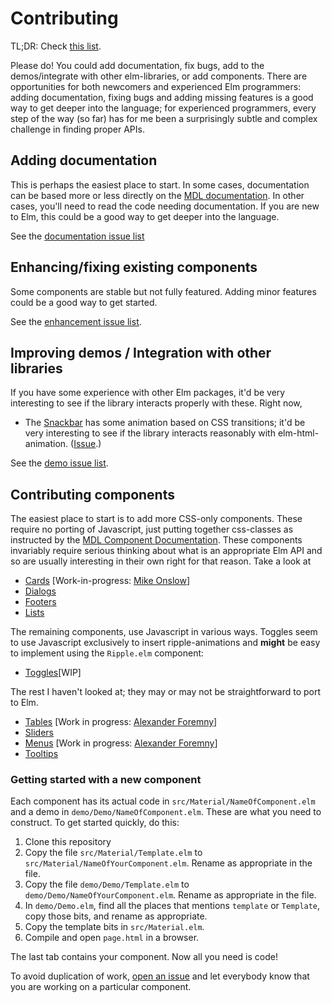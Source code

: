 # Contributing

TL;DR: Check [this list](https://github.com/debois/elm-mdl/issues?q=is%3Aopen+is%3Aissue+label%3Astarting-point).

Please do! You could add documentation, fix bugs, add to the demos/integrate
with other elm-libraries, or add components. There are opportunities for 
both newcomers and experienced Elm programmers: adding documentation, fixing
bugs and adding missing features is a good way to get deeper into the language; 
for experienced programmers, every step of the way (so far) has for me been 
a surprisingly subtle and complex challenge in finding proper APIs. 

## Adding documentation 

This is perhaps the easiest place to start. In some cases, documentation can be 
based more or less directly on the 
[MDL documentation](getmdl.io/components). In other cases, you'll need to read
the code needing documentation. If you are new to Elm, this could be a good way
to get deeper into the language. 

See the [documentation issue
list](https://github.com/debois/elm-mdl/issues?utf8=%E2%9C%93&q=is%3Aissue+label%3Adocumentation+)

## Enhancing/fixing existing components

Some components are stable but not fully featured. Adding minor features could be a 
good way to get started. 

See the [enhancement issue
list](https://github.com/debois/elm-mdl/issues?utf8=%E2%9C%93&q=is%3Aissue+label%3Aenhancement).

## Improving demos / Integration with other libraries

If you have some experience with other Elm packages, it'd be very interesting to see
if the library interacts properly with these.  Right now, 

 - The
   [Snackbar](https://github.com/debois/elm-mdl/blob/master/src/Material/Snackbar.elm)
   has some animation based on CSS transitions; it'd be very interesting to see if the library
   interacts reasonably with elm-html-animation. 
   ([Issue](https://github.com/debois/elm-mdl/issues?utf8=%E2%9C%93&q=is%3Aissue+label%3Ademo).)

See the [demo issue list](https://github.com/debois/elm-mdl/issues?utf8=%E2%9C%93&q=is%3Aissue+label%3Ademo).

## Contributing components

The easiest place to start is to add more CSS-only components. These
require no porting of Javascript, just putting together css-classes as
instructed by the 
[MDL Component Documentation](https://www.getmdl.io/components/index.html). 
These components invariably require serious thinking about what is an
appropriate Elm API and so are usually interesting in their own right for 
that reason.  Take a look at

  
 - [Cards](https://www.getmdl.io/components/index.html#cards-section) [Work-in-progress: [Mike Onslow](https://github.com/mikeonslow)]
 - [Dialogs](https://www.getmdl.io/components/index.html#dialog-section)
 - [Footers](https://www.getmdl.io/components/index.html#layout-section/footer)
 - [Lists](https://www.getmdl.io/components/index.html#lists-section) 

The remaining components, use Javascript
in various ways. Toggles seem to use Javascript exclusively to insert ripple-animations and __might__ be easy to implement using the `Ripple.elm`
component:

 - [Toggles](https://www.getmdl.io/components/index.html#toggles-section)[WIP]

The rest I haven't looked at; they may or may not be straightforward to port
to Elm.

 - [Tables](https://www.getmdl.io/components/index.html#tables-section) [Work in progress: [Alexander Foremny](https://github.com/aforemny)]
 - [Sliders](https://www.getmdl.io/components/index.html#sliders-section)
 - [Menus](https://www.getmdl.io/components/index.html#menus-section) [Work in progress: [Alexander Foremny](https://github.com/aforemny)]
 - [Tooltips](https://www.getmdl.io/components/index.html#tooltips-section)

### Getting started with a new component

Each component has its actual code in `src/Material/NameOfComponent.elm` and a demo in 
`demo/Demo/NameOfComponent.elm`. These are what you need to construct.
To get started quickly, do this:

1. Clone this repository
2. Copy the file `src/Material/Template.elm` to `src/Material/NameOfYourComponent.elm`. Rename
as appropriate in the file. 
3. Copy the file `demo/Demo/Template.elm` to `demo/Demo/NameOfYourComponent.elm`. 
Rename as appropriate in the file. 
4. In `demo/Demo.elm`, find all the places that mentions `template` or `Template`, 
copy those bits, and rename as appropriate. 
5. Copy the template bits in `src/Material.elm`.
6. Compile and open `page.html` in a browser.

The last tab contains your component. Now all you need is code!

To avoid duplication of work, 
[open an issue](https://github.com/debois/elm-mdl/issues/new) and let everybody know
that you are working on a particular component. 
